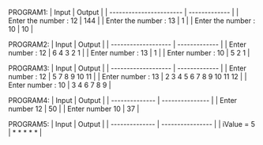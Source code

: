 PROGRAM1:
| Input                   | Output        |
| ----------------------- | ------------- |
| Enter the number : 12   | 144           |
| Enter the number : 13   | 1             |
| Enter the number : 10   | 10            |

PROGRAM2:
| Input               | Output        |
| ------------------- | ------------- |
| Enter number : 12  |   6  4  3    2   1  |
| Enter number : 13  |   1                 |
| Enter number : 10  |   5  2   1          |

PROGRAM3:
| Input               | Output        |
| ------------------- | ------------- |
| Enter number : 12 | 5 7 8 9 10 11     |
| Enter number : 13 | 2 3 4 5 6 7 8 9 10 11 12 |
| Enter number : 10 | 3 4 6 7 8 9      |

PROGRAM4:
| Input            | Output              |
| --------------   | ---------------     |
| Enter number 12  |              50     |
| Enter number  10 |              37  |

PROGRAM5:
| Input           | Output           |
| --------------  | ---------------- |
| iValue = 5      |  * * * * *       |


